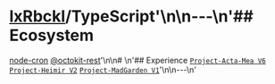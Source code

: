 # [lxRbckl](https://github.com/lxRbckl/lxRbckl/tree/main)/TypeScript'\n\n---\n'## Ecosystem
[node-cron](https://github.com/lxRbckl/lxRbckl/tree/main/TypeScript/node-cron) [@octokit-rest](https://github.com/lxRbckl/lxRbckl/tree/main/TypeScript/@octokit-rest)'\n\n# \n'## Experience
[`Project-Acta-Mea V6`](https://github.com/lxRbckl/Project-Acta-Mea/blob/V6/README.md) [`Project-Heimir V2`](https://github.com/lxRbckl/Project-Heimir/blob/V2/README.md) [`Project-MadGarden V1`](https://github.com/lxRbckl/Project-MadGarden/blob/V1/README.md)'\n\n---\n'